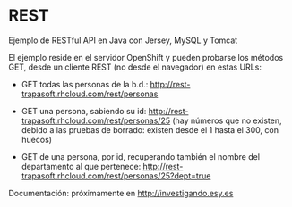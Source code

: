 # REST

Ejemplo de RESTful API en Java con Jersey, MySQL y Tomcat

El ejemplo reside en el servidor OpenShift y pueden probarse los métodos GET, desde un cliente REST (no desde el navegador) en estas URLs:

+ GET todas las personas de la b.d.: http://rest-trapasoft.rhcloud.com/rest/personas

+ GET una persona, sabiendo su id: http://rest-trapasoft.rhcloud.com/rest/personas/25 (hay números que no existen, debido a las pruebas de borrado: existen desde el 1 hasta el 300, con huecos)

+ GET de una persona, por id, recuperando también el nombre del departamento al que pertenece: http://rest-trapasoft.rhcloud.com/rest/personas/25?dept=true

Documentación: próximamente en http://investigando.esy.es




